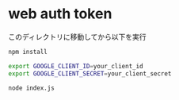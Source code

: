 # web auth token
このディレクトリに移動してから以下を実行
```sh
npm install

export GOOGLE_CLIENT_ID=your_client_id
export GOOGLE_CLIENT_SECRET=your_client_secret

node index.js
```
